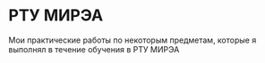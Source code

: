 # РТУ МИРЭА
Мои практические работы по некоторым предметам, которые я выполнял в течение обучения в РТУ МИРЭА
